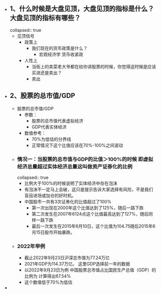 - ## 1、什么时候是大盘见顶，大盘见顶的指标是什么？大盘见顶的指标有哪些？
  collapsed:: true
	- 见顶信号
		- 政策上
			- 我们现在的货币政策是什么？
				- 宏观经济学  货币收紧政
		- 人性上
			- 当街上的卖菜老大爷都在给你讲股票的时候，你觉得这时候是应该买进还是卖出？
			- 卖出
- ## 2、股票的总市值/GDP
	- 股票的总市值/GDP
		- 参数：
			- 股票的总市值代表虚拟经济
			- GDP代表实体经济
		- 数值参考：
			- 70%为低估的分界线
			- 正常情况下这个比值应该在70%-100%之间波动
	- ### 情况一：当股票的总市值与GDP的比值＞100%的时候 即虚拟经济总量超过实体经济总量这叫做资产证券化的比例
	  collapsed:: true
		- 比例大于100%的时候说明了实体经济中存在泡沫
		- 有泡沫不一定马上会破，这只是提示告诉大家选择有风险，不是我们盲目进场或加仓的好时机。
		- 中国股市一共有3次证券化的比值超过了100%
			- 第一次出现在2000年这个比值达到了125%，随后一路下跌
			- 第二次发生在2007年6124点这个比值最高达到了127%，随后同样一路下跌
			- 最后一次发生在2015年6月10日，这个比值为104.75随后2015年6月15日股市开始暴跌。
	- ### 2022年举例
		- 截止2022年9月23日沪深总市值为77.24万亿
		- 2021年GDP为114.37万亿。   这里GDP选择前一年的数据
		- 以2022年9月23日为例 中国股票总市值占比国民生产总值（GDP）的比例为  计算得出67.54%
		- 这个数值低于70%为低估
-